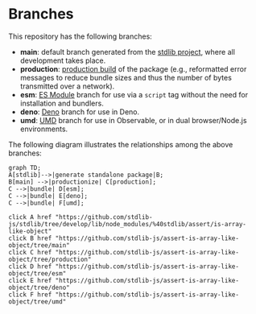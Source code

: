 <!--

@license Apache-2.0

Copyright (c) 2022 The Stdlib Authors.

Licensed under the Apache License, Version 2.0 (the "License");
you may not use this file except in compliance with the License.
You may obtain a copy of the License at

    http://www.apache.org/licenses/LICENSE-2.0

Unless required by applicable law or agreed to in writing, software
distributed under the License is distributed on an "AS IS" BASIS,
WITHOUT WARRANTIES OR CONDITIONS OF ANY KIND, either express or implied.
See the License for the specific language governing permissions and
limitations under the License.

-->

# Branches

This repository has the following branches:

-   **main**: default branch generated from the [stdlib project][stdlib-url], where all development takes place.
-   **production**: [production build][production-url] of the package (e.g., reformatted error messages to reduce bundle sizes and thus the number of bytes transmitted over a network).
-   **esm**: [ES Module][esm-url] branch for use via a `script` tag without the need for installation and bundlers.
-   **deno**: [Deno][deno-url] branch for use in Deno.
-   **umd**: [UMD][umd-url] branch for use in Observable, or in dual browser/Node.js environments.

The following diagram illustrates the relationships among the above branches:

```mermaid
graph TD;
A[stdlib]-->|generate standalone package|B;
B[main] -->|productionize| C[production];
C -->|bundle| D[esm];
C -->|bundle| E[deno];
C -->|bundle| F[umd];

click A href "https://github.com/stdlib-js/stdlib/tree/develop/lib/node_modules/%40stdlib/assert/is-array-like-object"
click B href "https://github.com/stdlib-js/assert-is-array-like-object/tree/main"
click C href "https://github.com/stdlib-js/assert-is-array-like-object/tree/production"
click D href "https://github.com/stdlib-js/assert-is-array-like-object/tree/esm"
click E href "https://github.com/stdlib-js/assert-is-array-like-object/tree/deno"
click F href "https://github.com/stdlib-js/assert-is-array-like-object/tree/umd"
```

[stdlib-url]: https://github.com/stdlib-js/stdlib/tree/develop/lib/node_modules/%40stdlib/assert/is-array-like-object
[production-url]: https://github.com/stdlib-js/assert-is-array-like-object/tree/production
[deno-url]: https://github.com/stdlib-js/assert-is-array-like-object/tree/deno
[umd-url]: https://github.com/stdlib-js/assert-is-array-like-object/tree/umd
[esm-url]: https://github.com/stdlib-js/assert-is-array-like-object/tree/esm